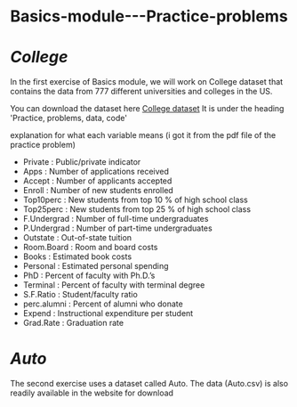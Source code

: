 # Basics-module---Practice-problems

# *College*
In the first exercise of Basics module, we will work on College dataset that contains the data from 777 different universities and colleges in the US.

You can download the dataset here [College dataset](https://canvas.uchicago.edu/courses/43117/pages/r-module-1-basics) 
It is under the heading 'Practice, problems, data, code'

explanation for what each variable means (i got it from the pdf file of the practice problem)
* Private : Public/private indicator
* Apps : Number of applications received
* Accept : Number of applicants accepted
* Enroll : Number of new students enrolled
* Top10perc : New students from top 10 % of high school class
* Top25perc : New students from top 25 % of high school class
* F.Undergrad : Number of full-time undergraduates
* P.Undergrad : Number of part-time undergraduates
* Outstate : Out-of-state tuition
* Room.Board : Room and board costs
* Books : Estimated book costs
* Personal : Estimated personal spending
* PhD : Percent of faculty with Ph.D.’s
* Terminal : Percent of faculty with terminal degree
* S.F.Ratio : Student/faculty ratio
* perc.alumni : Percent of alumni who donate
* Expend : Instructional expenditure per student
* Grad.Rate : Graduation rate


# *Auto*
The second exercise uses a dataset called Auto. The data (Auto.csv) is also readily available in the website for download

 
 
